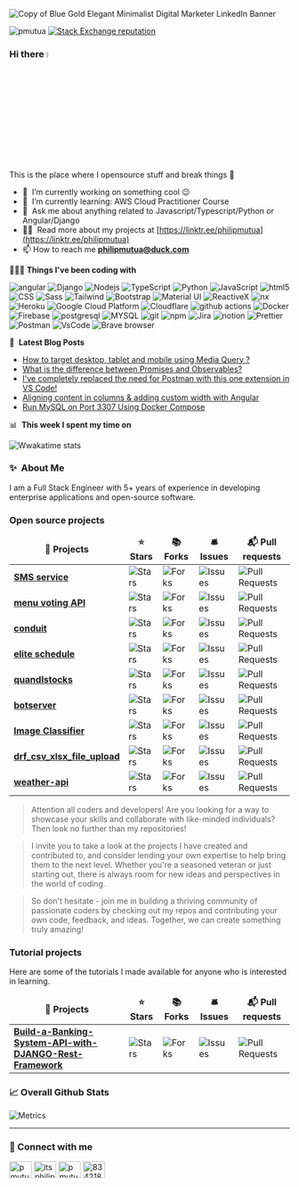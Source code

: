 ![Copy of Blue Gold Elegant Minimalist Digital Marketer LinkedIn Banner](https://user-images.githubusercontent.com/16241851/228491191-d415aded-e0c7-4f9d-b553-cf672f4c3c87.png)

<p align="left">
   <img src="https://komarev.com/ghpvc/?username=pmutua&label=Profile%20views&color=0e75b6&style=flat" alt="pmutua" />
  <a href="https://stackoverflow.com/users/8342189/philip-mutua">
    <img alt="Stack Exchange reputation" src="https://stackoverflow-badge.vercel.app/?userID=8342189">
  </a>
</p>




### Hi there <a href="https://www.gautamkrishnar.com/"><img src="https://media.giphy.com/media/hvRJCLFzcasrR4ia7z/giphy.gif" width="5%"></a>

This is the place where I opensource stuff and break things :rofl:

- 🔭 &nbsp;I’m currently working on something cool :wink:
- 🌱 &nbsp;I’m currently learning: AWS Cloud Practitioner Course 
- 💬 &nbsp;Ask me about anything related to Javascript/Typescript/Python or Angular/Django
- 👨‍💻 &nbsp;Read more about my projects at [https://linktr.ee/philipmutua](https://linktr.ee/philipmutua)
- 📫 How to reach me **philipmutua@duck.com**
<!-- - ⚡ &nbsp;Fun fact: I :heart: :dog:s and Xbox Gaming (GamerTag: []()) -->

👨🏾‍💻 **Things I've been coding with**
<p>
  <img alt="angular" src="https://img.shields.io/badge/-Angular-DD0031?style=flat-square&logo=angular&logoColor=white" />
  <img alt="Django" src="https://img.shields.io/badge/-Django-1e3c0f?style=flat-square&logo=django&logoColor=white" />
  <img alt="Nodejs" src="https://img.shields.io/badge/-Nodejs-43853d?style=flat-square&logo=Node.js&logoColor=white" />
  <img alt="TypeScript" src="https://img.shields.io/badge/-TypeScript-007ACC?style=flat-square&logo=typescript&logoColor=white" />
  <img alt="Python" src="https://img.shields.io/badge/-Python-007ACC?style=flat-square&logo=python&logoColor=white" />
  <img alt="JavaScript" src="https://img.shields.io/badge/-javascript-fdc828?style=flat-square&logo=javascript&logoColor=white" />
  <img alt="html5" src="https://img.shields.io/badge/-HTML5-E34F26?style=flat-square&logo=html5&logoColor=white" />
  <img alt="CSS" src="https://img.shields.io/badge/-CSS-3d85c6?style=flat-square&logo=css3&logoColor=white" />
  <img alt="Sass" src="https://img.shields.io/badge/-Sass-CC6699?style=flat-square&logo=sass&logoColor=white" />
  <img alt="Tailwind" src="https://img.shields.io/badge/-Tailwind-45b8d8?style=flat-square&logo=tailwindcss&logoColor=white" />
  <img alt="Bootstrap" src="https://img.shields.io/badge/-Bootstrap-6b46cb?style=flat-square&logo=bootstrap&logoColor=white" />
  <img alt="Material UI" src="https://img.shields.io/badge/-Material UI-3F50B5?style=flat-square&logo=mui&logoColor=white" />
  <img alt="ReactiveX" src="https://img.shields.io/badge/-RxJs-B7178C?style=flat-square&logo=reactivex&logoColor=white" />
  
  <img alt="nx" src="https://img.shields.io/badge/-NX-03006c?style=flat-square&logo=nx&logoColor=white" />
  <img alt="Heroku" src="https://img.shields.io/badge/-Heroku-430098?style=flat-square&logo=heroku&logoColor=white" />
  <img alt="Google Cloud Platform" src="https://img.shields.io/badge/-Google_Cloud_Platform-1a73e8?style=flat-square&logo=google-cloud&logoColor=white" />
  <img alt="Cloudflare" src="https://img.shields.io/badge/-Cloudflare-F6821E?style=flat-square&logo=cloudflare&logoColor=white" />

  
  <img alt="github actions" src="https://img.shields.io/badge/-Github_Actions-2088FF?style=flat-square&logo=github-actions&logoColor=white" />
  <img alt="Docker" src="https://img.shields.io/badge/-Docker-46a2f1?style=flat-square&logo=docker&logoColor=white" />
  <img alt="Firebase" src="https://img.shields.io/badge/-Firebase-fdc828?style=flat-square&logo=firebase&logoColor=white" />

  <img alt="postgresql" src="https://img.shields.io/badge/-PostgreSQL-1a62a4?style=flat-square&logo=postgresql&logoColor=white" />
  <img alt="MYSQL" src="https://img.shields.io/badge/-MYSQL-1a62a4?style=flat-square&logo=mysql&logoColor=white" />

  
  <img alt="git" src="https://img.shields.io/badge/-Git-F05032?style=flat-square&logo=git&logoColor=white" />
  <img alt="npm" src="https://img.shields.io/badge/-NPM-CB3837?style=flat-square&logo=npm&logoColor=white" />
  <img alt="Jira" src="https://img.shields.io/badge/-Jira-043B8E?style=flat-square&logo=jira&logoColor=white" />
  <img alt="notion" src="https://img.shields.io/badge/-notion-eeeeee?style=flat-square&logo=notion&logoColor=black" />
  <img alt="Prettier" src="https://img.shields.io/badge/-Prettier-F7B93E?style=flat-square&logo=prettier&logoColor=white" />
  <img alt="Postman" src="https://img.shields.io/badge/-PostMan-f48436?style=flat-square&logo=postman&logoColor=white" />
  <img alt="VsCode" src="https://img.shields.io/badge/-VS%20Code-005BA4?style=flat-square&logo=visualstudiocode&logoColor=white" />
  <img alt="Brave browser" src="https://img.shields.io/badge/-Brave_Browser-FB542B?style=flat-square&logo=brave&logoColor=white" />
</p>


📕 &nbsp;**Latest Blog Posts**
<!-- BLOG-POST-LIST:START -->
- [How to target desktop, tablet and mobile using Media Query ?](https://dev.to/pmutua/how-to-target-desktop-tablet-and-mobile-using-media-query--15n7)
- [What is the difference between Promises and Observables?](https://dev.to/pmutua/what-is-the-difference-between-promises-and-observables-323m)
- [I&#39;ve completely replaced the need for Postman with this one extension in VS Code!](https://dev.to/pmutua/i-ve-completely-replaced-the-need-for-postman-with-this-one-extension-in-vs-code-1oa9)
- [Aligning content in columns &amp; adding custom width with Angular](https://dev.to/pmutua/align-left-and-right-in-mat-card-title-588g)
- [Run MySQL on Port 3307 Using Docker Compose](https://dev.to/pmutua/run-mysql-on-port-3307-using-docker-compose-gf8)
<!-- BLOG-POST-LIST:END -->


📊 &nbsp;**This week I spent my time on**

![Wwakatime stats](https://github-readme-stats-taupe-two.vercel.app/api/wakatime?username=pmutua&hide_title=true&hide_border=true&langs_count=5&bg_color=00000000&text_color=777)


### ✨&nbsp; About Me

I am a Full Stack Engineer with 5+ years of experience in developing enterprise applications and open-source software.

<h3>Open source projects</h3>

<p>

<table>
  <thead align="center">
    <tr border: none;>
      <td><b>🎁 Projects</b></td>
      <td><b>⭐ Stars</b></td>
      <td><b>📚 Forks</b></td>
      <td><b>🛎 Issues</b></td>
      <td><b>📬 Pull requests</b></td>
    </tr>
  </thead>
  <tbody>
    <tr>
      <td><a href="https://github.com/pmutua/sms-service"><b>SMS service</b></a></td>
      <td><img alt="Stars" src="https://img.shields.io/github/stars/pmutua/sms-service?style=flat-square&labelColor=343b41"/></td>
      <td><img alt="Forks" src="https://img.shields.io/github/forks/pmutua/sms-service?style=flat-square&labelColor=343b41"/></td>
      <td><img alt="Issues" src="https://img.shields.io/github/issues/pmutua/sms-service?style=flat-square&labelColor=343b41"/></td>
      <td><img alt="Pull Requests" src="https://img.shields.io/github/issues-pr/pmutua/sms-service?style=flat-square&labelColor=343b41"/></td>
    </tr>
	  <tr>
      <td><a href="https://github.com/pmutua/restaurant-voting"><b>menu voting API</b></a></td>
      <td><img alt="Stars" src="https://img.shields.io/github/stars/pmutua/restaurant-voting?style=flat-square&labelColor=343b41"/></td>
      <td><img alt="Forks" src="https://img.shields.io/github/forks/pmutua/restaurant-voting?style=flat-square&labelColor=343b41"/></td>
      <td><img alt="Issues" src="https://img.shields.io/github/issues/pmutua/restaurant-voting?style=flat-square&labelColor=343b41"/></td>
      <td><img alt="Pull Requests" src="https://img.shields.io/github/issues-pr/pmutua/restaurant-voting?style=flat-square&labelColor=343b41"/></td>
    </tr>
    <tr>
      <td><a href="https://github.com/pmutua/conduit"><b>conduit</b></a></td>
      <td><img alt="Stars" src="https://img.shields.io/github/stars/pmutua/conduit?style=flat-square&labelColor=343b41"/></td>
      <td><img alt="Forks" src="https://img.shields.io/github/forks/pmutua/conduit?style=flat-square&labelColor=343b41"/></td>
      <td><img alt="Issues" src="https://img.shields.io/github/issues/pmutua/conduit?style=flat-square&labelColor=343b41"/></td>
      <td><img alt="Pull Requests" src="https://img.shields.io/github/issues-pr/pmutua/conduit?style=flat-square&labelColor=343b41"/></td>
    </tr>
	      <tr>
      <td><a href="https://github.com/pmutua/conduit"><b>elite schedule
</b></a></td>
      <td><img alt="Stars" src="https://img.shields.io/github/stars/pmutua/elite-schedule?style=flat-square&labelColor=343b41"/></td>
      <td><img alt="Forks" src="https://img.shields.io/github/forks/pmutua/elite-schedule?style=flat-square&labelColor=343b41"/></td>
      <td><img alt="Issues" src="https://img.shields.io/github/issues/pmutua/elite-schedule?style=flat-square&labelColor=343b41"/></td>
      <td><img alt="Pull Requests" src="https://img.shields.io/github/issues-pr/pmutua/elite-schedule?style=flat-square&labelColor=343b41"/></td>
    </tr>
	  	      <tr>
      <td><a href="https://github.com/pmutua/quandlstocks
"><b>quandlstocks
</b></a></td>
      <td><img alt="Stars" src="https://img.shields.io/github/stars/pmutua/quandlstocks?style=flat-square&labelColor=343b41"/></td>
      <td><img alt="Forks" src="https://img.shields.io/github/forks/pmutua/quandlstocks?style=flat-square&labelColor=343b41"/></td>
      <td><img alt="Issues" src="https://img.shields.io/github/issues/pmutua/quandlstocks?style=flat-square&labelColor=343b41"/></td>
      <td><img alt="Pull Requests" src="https://img.shields.io/github/issues-pr/pmutua/quandlstocks?style=flat-square&labelColor=343b41"/></td>
    </tr>
	      <tr>
      <td><a href="https://github.com/pmutua/botserver"><b>botserver</b></a></td>
      <td><img alt="Stars" src="https://img.shields.io/github/stars/pmutua/botserver?style=flat-square&labelColor=343b41"/></td>
      <td><img alt="Forks" src="https://img.shields.io/github/forks/pmutua/botserver?style=flat-square&labelColor=343b41"/></td>
      <td><img alt="Issues" src="https://img.shields.io/github/issues/pmutua/botserver?style=flat-square&labelColor=343b41"/></td>
      <td><img alt="Pull Requests" src="https://img.shields.io/github/issues-pr/pmutua/botserver?style=flat-square&labelColor=343b41"/></td>
    </tr>
	  	      <tr>
      <td><a href="https://github.com/pmutua/imgclassifier
"><b>Image Classifier
</b></a></td>
      <td><img alt="Stars" src="https://img.shields.io/github/stars/pmutua/imgclassifier?style=flat-square&labelColor=343b41"/></td>
      <td><img alt="Forks" src="https://img.shields.io/github/forks/pmutua/imgclassifier?style=flat-square&labelColor=343b41"/></td>
      <td><img alt="Issues" src="https://img.shields.io/github/issues/pmutua/imgclassifier?style=flat-square&labelColor=343b41"/></td>
      <td><img alt="Pull Requests" src="https://img.shields.io/github/issues-pr/pmutua/imgclassifier?style=flat-square&labelColor=343b41"/></td>
    </tr>
	  	  	      <tr>
      <td><a href="https://github.com/pmutua/drf_csv_xlsx_file_upload
"><b>drf_csv_xlsx_file_upload
</b></a></td>
      <td><img alt="Stars" src="https://img.shields.io/github/stars/pmutua/drf_csv_xlsx_file_upload?style=flat-square&labelColor=343b41"/></td>
      <td><img alt="Forks" src="https://img.shields.io/github/forks/pmutua/drf_csv_xlsx_file_upload?style=flat-square&labelColor=343b41"/></td>
      <td><img alt="Issues" src="https://img.shields.io/github/issues/pmutua/drf_csv_xlsx_file_upload?style=flat-square&labelColor=343b41"/></td>
      <td><img alt="Pull Requests" src="https://img.shields.io/github/issues-pr/pmutua/drf_csv_xlsx_file_upload?style=flat-square&labelColor=343b41"/></td>
    </tr>
	  	      <tr>
      <td><a href="https://github.com/pmutua/weather-api"><b>weather-api</b></a></td>
      <td><img alt="Stars" src="https://img.shields.io/github/stars/pmutua/weather-api?style=flat-square&labelColor=343b41"/></td>
      <td><img alt="Forks" src="https://img.shields.io/github/forks/pmutua/weather-api?style=flat-square&labelColor=343b41"/></td>
      <td><img alt="Issues" src="https://img.shields.io/github/issues/pmutua/weather-api?style=flat-square&labelColor=343b41"/></td>
      <td><img alt="Pull Requests" src="https://img.shields.io/github/issues-pr/pmutua/weather-api?style=flat-square&labelColor=343b41"/></td>
    </tr>
  </tbody>
</table>

<blockquote>
<p>Attention all coders and developers! Are you looking for a way to showcase your skills and collaborate with like-minded individuals? Then look no further than my repositories!</p>
</blockquote>
<blockquote>
<p>I invite you to take a look at the projects I have created and contributed to, and consider lending your own expertise to help bring them to the next level. Whether you're a seasoned veteran or just starting out, there is always room for new ideas and perspectives in the world of coding.</p>
</blockquote>
<blockquote>
<p>So don't hesitate - join me in building a thriving community of passionate coders by checking out my repos and contributing your own code, feedback, and ideas. Together, we can create something truly amazing!</p>
</blockquote>

<h3>Tutorial projects</h3>

<p>Here are some of the tutorials I made available for anyone who is interested in learning.</p>

<table>
  <thead align="center">
    <tr border: none;>
      <td><b>🎁 Projects</b></td>
      <td><b>⭐ Stars</b></td>
      <td><b>📚 Forks</b></td>
      <td><b>🛎 Issues</b></td>
      <td><b>📬 Pull requests</b></td>
    </tr>
  </thead>
  <tbody>
	  	  	      <tr>
      <td><a href="https://github.com/somacode1/Build-a-Banking-System-API-with-DJANGO-Rest-Framework"><b>Build-a-Banking-System-API-with-DJANGO-Rest-Framework</b></a></td>
      <td><img alt="Stars" src="https://img.shields.io/github/stars/somacode1/Build-a-Banking-System-API-with-DJANGO-Rest-Framework?style=flat-square&labelColor=343b41"/></td>
      <td><img alt="Forks" src="https://img.shields.io/github/forks/somacode1/Build-a-Banking-System-API-with-DJANGO-Rest-Framework?style=flat-square&labelColor=343b41"/></td>
      <td><img alt="Issues" src="https://img.shields.io/github/issues/somacode1/Build-a-Banking-System-API-with-DJANGO-Rest-Framework?style=flat-square&labelColor=343b41"/></td>
      <td><img alt="Pull Requests" src="https://img.shields.io/github/issues-pr/somacode1/Build-a-Banking-System-API-with-DJANGO-Rest-Framework?style=flat-square&labelColor=343b41"/></td>
    </tr>
  </tbody>
</table>


<!-- <h3 align="left">Support:</h3>
<p><a href="https://www.buymeacoffee.com/pmutua"> <img align="left" src="https://cdn.buymeacoffee.com/buttons/v2/default-yellow.png" height="50" width="210" alt="pmutua" /></a></p><br><br> -->

### 📈 Overall Github Stats

   ![Metrics](https://metrics.lecoq.io/pmutua?template=classic&base.header=0&base.activity=0&base.community=0&base.repositories=0&base.metadata=0&languages=1&achievements=1&languages.limit=8&languages.threshold=0%25&languages.colors=github&languages.sections=most-used&languages.indepth=false&languages.analysis.timeout=15&languages.categories=markup%2C%20programming&languages.recent.categories=markup%2C%20programming&languages.recent.load=300&languages.recent.days=14&achievements.threshold=C&achievements.secrets=true&achievements.display=detailed&achievements.limit=0&config.timezone=Africa%2FNairobi)

<hr>

### 🔗 Connect with me
<p align="left">
<a href="https://dev.to/pmutua" target="blank"><img align="center" src="https://raw.githubusercontent.com/rahuldkjain/github-profile-readme-generator/master/src/images/icons/Social/devto.svg" alt="pmutua" height="30" width="40" /></a>
<a href="https://twitter.com/itsphilipmutua" target="blank"><img align="center" src="https://raw.githubusercontent.com/rahuldkjain/github-profile-readme-generator/master/src/images/icons/Social/twitter.svg" alt="itsphilipmutua" height="30" width="40" /></a>
<a href="https://linkedin.com/in/pmutua" target="blank"><img align="center" src="https://raw.githubusercontent.com/rahuldkjain/github-profile-readme-generator/master/src/images/icons/Social/linked-in-alt.svg" alt="pmutua" height="30" width="40" /></a>
<a href="https://stackoverflow.com/users/8342189" target="blank"><img align="center" src="https://raw.githubusercontent.com/rahuldkjain/github-profile-readme-generator/master/src/images/icons/Social/stack-overflow.svg" alt="8342189" height="30" width="40" /></a>
</p>
